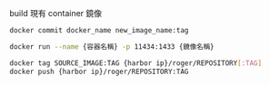 
build 現有 container 鏡像

```sh
docker commit docker_name new_image_name:tag
```


```sh
docker run --name {容器名稱} -p 11434:1433 {鏡像名稱}
```


```sh
docker tag SOURCE_IMAGE:TAG {harbor ip}/roger/REPOSITORY[:TAG]
docker push {harbor ip}/roger/REPOSITORY:TAG
```